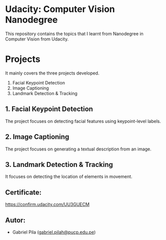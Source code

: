 # Udacity: Computer Vision Nanodegree
This repository contains the topics that I learnt from Nanodegree in Computer Vision from Udacity. 

# Projects
It mainly covers the three projects developed. 
1) Facial Keypoint Detection
2) Image Captioning
3) Landmark Detection & Tracking

## 1. Facial Keypoint Detection
The project focuses on detecting facial features using keypoint-level labels. 


## 2. Image Captioning
The project focuses on generating a textual description from an image.


## 3. Landmark Detection & Tracking
It focuses on detecting the location of elements in movement.


## Certificate:
https://confirm.udacity.com/UU3GUECM

## Autor:
- Gabriel Pila (gabriel.pilah@pucp.edu.pe)
